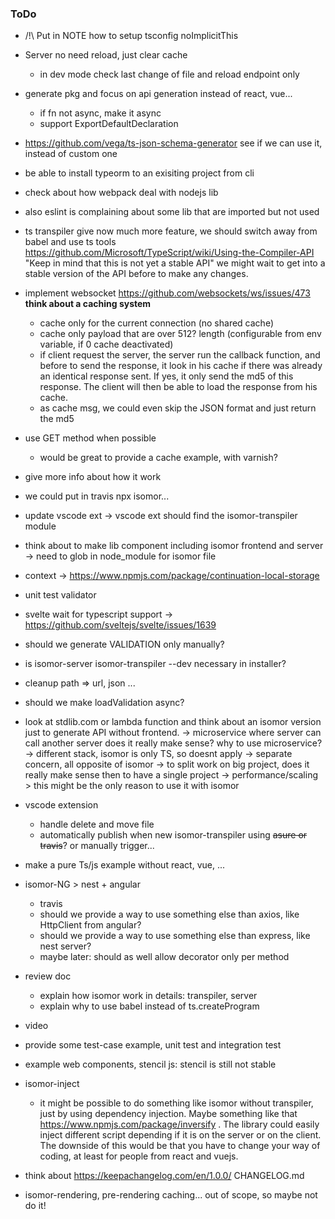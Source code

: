 ### ToDo

- /!\ Put in NOTE how to setup tsconfig noImplicitThis

- Server no need reload, just clear cache
    - in dev mode check last change of file and reload endpoint only

- generate pkg and focus on api generation instead of react, vue...
    - if fn not async, make it async
    - support ExportDefaultDeclaration

- https://github.com/vega/ts-json-schema-generator
    see if we can use it, instead of custom one

- be able to install typeorm to an exisiting project from cli

- check about how webpack deal with nodejs lib
 + also eslint is complaining about some lib that are imported but not used

- ts transpiler give now much more feature, we should switch away from babel and use ts tools https://github.com/Microsoft/TypeScript/wiki/Using-the-Compiler-API
    "Keep in mind that this is not yet a stable API" we might wait to get into a stable version of the API
    before to make any changes.

- implement websocket
    https://github.com/websockets/ws/issues/473
    **think about a caching system**
    + cache only for the current connection (no shared cache)
    + cache only payload that are over 512? length (configurable from env variable, if 0 cache deactivated)
    + if client request the server, the server run the callback function, and before to send the response,
      it look in his cache if there was already an identical response sent. If yes, it only send the md5 of
      this response. The client will then be able to load the response from his cache.
    + as cache msg, we could even skip the JSON format and just return the md5

- use GET method when possible
    + would be great to provide a cache example, with varnish?

- give more info about how it work

- we could put in travis npx isomor...

- update vscode ext
    -> vscode ext should find the isomor-transpiler module

- think about to make lib component including isomor frontend and server
    -> need to glob in node_module for isomor file

- context -> https://www.npmjs.com/package/continuation-local-storage

- unit test validator

- svelte wait for typescript support -> https://github.com/sveltejs/svelte/issues/1639

- should we generate VALIDATION only manually?

- is isomor-server isomor-transpiler --dev necessary in installer?

- cleanup path => url, json ...
- should we make loadValidation async?

- look at stdlib.com or lambda function and think about an isomor version just to generate API without frontend.
    -> microservice where server can call another server
        does it really make sense? why to use microservice?
            -> different stack, isomor is only TS, so doesnt apply
            -> separate concern, all opposite of isomor
            -> to split work on big project, does it really make sense then to have a single project
            -> performance/scaling > this might be the only reason to use it with isomor

- vscode extension
    - handle delete and move file
    - automatically publish when new isomor-transpiler using ~~asure or travis~~? or manually trigger...

- make a pure Ts/js example without react, vue, ...

- isomor-NG > nest + angular
    - travis
    - should we provide a way to use something else than axios, like HttpClient from angular?
    - should we provide a way to use something else than express, like nest server?
    - maybe later: should as well allow decorator only per method

- review doc
    - explain how isomor work in details: transpiler, server
    - explain why to use babel instead of ts.createProgram
- video
- provide some test-case example, unit test and integration test

- example web components, stencil js: stencil is still not stable

- isomor-inject
  - it might be possible to do something like isomor without transpiler, just by using dependency injection. Maybe something like that https://www.npmjs.com/package/inversify . The library could easily inject different script depending if it is on the server or on the client. The downside of this would be that you have to change your way of coding, at least for people from react and vuejs.

- think about https://keepachangelog.com/en/1.0.0/ CHANGELOG.md



- isomor-rendering, pre-rendering caching... out of scope, so maybe not do it!

